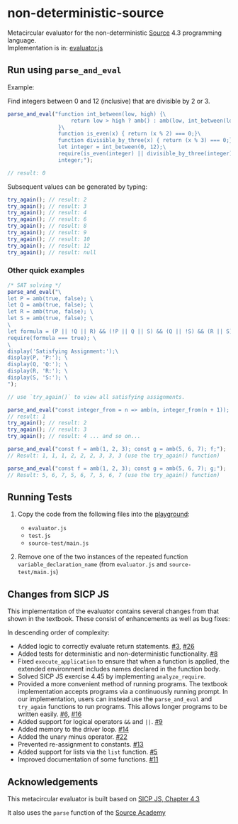 # non-deterministic-source
Metacircular evaluator for the non-deterministic [Source](https://sicp.comp.nus.edu.sg/source/)  4.3 programming language. <br />
Implementation is in: [evaluator.js](evaluator.js)

## Run using `parse_and_eval`

Example:

Find integers between 0 and 12 (inclusive) that are divisible by 2 or 3.

```js
parse_and_eval("function int_between(low, high) {\
                    return low > high ? amb() : amb(low, int_between(low + 1, high));\
                }\
                function is_even(x) { return (x % 2) === 0;}\
                function divisible_by_three(x) { return (x % 3) === 0;}\
                let integer = int_between(0, 12);\
                require(is_even(integer) || divisible_by_three(integer));\
                integer;");

// result: 0
```
Subsequent values can be generated by typing:
```js
try_again(); // result: 2
try_again(); // result: 3
try_again(); // result: 4
try_again(); // result: 6
try_again(); // result: 8
try_again(); // result: 9
try_again(); // result: 10
try_again(); // result: 12
try_again(); // result: null
```

### Other quick examples
```js
/* SAT solving */
parse_and_eval("\
let P = amb(true, false); \
let Q = amb(true, false); \
let R = amb(true, false); \
let S = amb(true, false); \
\
let formula = (P || !Q || R) && (!P || Q || S) && (Q || !S) && (R || S) && (P || !R); \
require(formula === true); \
\
display('Satisfying Assignment:');\
display(P, 'P:'); \
display(Q, 'Q:'); \
display(R, 'R:'); \
display(S, 'S:'); \
");

// use `try_again()` to view all satisfying assignments.
```

```js
parse_and_eval("const integer_from = n => amb(n, integer_from(n + 1)); integer_from(1);");
// result: 1
try_again(); // result: 2
try_again(); // result: 3
try_again(); // result: 4 ... and so on...
```

```js
parse_and_eval("const f = amb(1, 2, 3); const g = amb(5, 6, 7); f;");
// Result: 1, 1, 1, 2, 2, 2, 3, 3, 3 (use the try_again() function)
```

```js
parse_and_eval("const f = amb(1, 2, 3); const g = amb(5, 6, 7); g;");
// Result: 5, 6, 7, 5, 6, 7, 5, 6, 7 (use the try_again() function)
```

## Running Tests

1. Copy the code from the following files into the [playground](https://sourceacademy.nus.edu.sg/playground):
    * `evaluator.js`
    * `test.js`
    * `source-test/main.js`

2. Remove one of the two instances of the repeated function `variable_declaration_name` (from `evaluator.js` and `source-test/main.js`)

## Changes from SICP JS
This implementation of the evaluator contains several changes from that shown in the textbook. These consist of enhancements as well as bug fixes: <br />

In descending order of complexity:
* Added logic to correctly evaluate return statements.
  [#3](https://github.com/anubh-v/non-deterministic-source/pull/3), [#26](https://github.com/anubh-v/non-deterministic-source/pull/26)
* Added tests for deterministic and non-deterministic functionality. [#8](https://github.com/anubh-v/non-deterministic-source/pull/8)
* Fixed `execute_application` to ensure that when a function is applied, the extended environment includes
  names declared in the function body.
* Solved SICP JS exercise 4.45 by implementing `analyze_require`.
* Provided a more convenient method of running programs.
  The textbook implementation accepts programs via a continuously running prompt.
  In our implementation, users can instead use the `parse_and_eval` and `try_again` functions  to run programs. This allows longer programs to be written easily. [#6](https://github.com/anubh-v/non-deterministic-source/pull/6), [#16](https://github.com/anubh-v/non-deterministic-source/pull/16)
* Added support for logical operators `&&` and `||`. [#9](https://github.com/anubh-v/non-deterministic-source/pull/9)
* Added memory to the driver loop. [#14](https://github.com/anubh-v/non-deterministic-source/pull/14)
* Added the unary minus operator. [#22](https://github.com/anubh-v/non-deterministic-source/pull/22)
* Prevented re-assignment to constants. [#13](https://github.com/anubh-v/non-deterministic-source/pull/13)
* Added support for lists via the `list` function. [#5](https://github.com/anubh-v/non-deterministic-source/pull/5)
* Improved documentation of some functions. [#11](https://github.com/anubh-v/non-deterministic-source/pull/11)

## Acknowledgements
This metacircular evaluator is built based on [SICP JS, Chapter 4.3](https://sicp.comp.nus.edu.sg/chapters/85)

It also uses the `parse` function of the [Source Academy](https://github.com/source-academy/js-slang)
